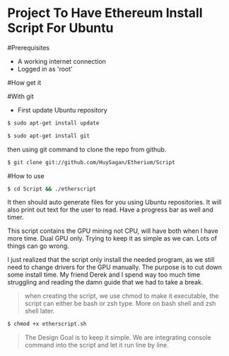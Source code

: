 # Project To Have Ethereum Install Script For Ubuntu
#Prerequisites
- A working internet connection
- Logged in as 'root' 

#How get it

#With git
  - First update Ubuntu repository
  ```sh
  $ sudo apt-get install update
  ```
  
  ```sh 
  $ sudo apt-get install git
  ```
  then using git command to clone the repo from github.
  ```sh
  $ git clone git://github.com/HuySagan/Etherium/Script
```
#How to use 
```sh
$ cd Script && ./etherscript
```
It then should auto generate files for you using Ubuntu repositories. It will also print out text for the user to read. Have a progress bar as well and timer.

This script contains the GPU mining not CPU, will have both when I have more time. Dual GPU only. Trying to keep it as simple as we can. Lots of things can go wrong.

I just realized that the script only install the needed program, as we still need to change drivers for the GPU
manually. The purpose is to cut down some install time.
My friend Derek and I spend way too much time struggling and reading the damn guide that we had to take a break.




> when creating the script, we use chmod to make it executable, the script can either be bash or zsh type.
More on bash shell and zsh shell later.
```sh
$ chmod +x etherscript.sh
```




> The Design Goal is to keep it simple. We are integrating console command into the script and let it run line by line.











